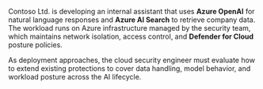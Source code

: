 Contoso Ltd. is developing an internal assistant that uses **Azure OpenAI** for natural language responses and **Azure AI Search** to retrieve company data. The workload runs on Azure infrastructure managed by the security team, which maintains network isolation, access control, and **Defender for Cloud** posture policies.

As deployment approaches, the cloud security engineer must evaluate how to extend existing protections to cover data handling, model behavior, and workload posture across the AI lifecycle.
